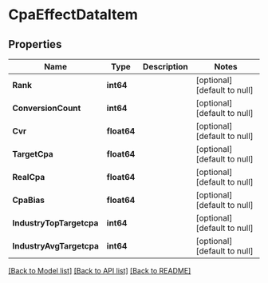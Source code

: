 # CpaEffectDataItem

## Properties
Name | Type | Description | Notes
------------ | ------------- | ------------- | -------------
**Rank** | **int64** |  | [optional] [default to null]
**ConversionCount** | **int64** |  | [optional] [default to null]
**Cvr** | **float64** |  | [optional] [default to null]
**TargetCpa** | **float64** |  | [optional] [default to null]
**RealCpa** | **float64** |  | [optional] [default to null]
**CpaBias** | **float64** |  | [optional] [default to null]
**IndustryTopTargetcpa** | **int64** |  | [optional] [default to null]
**IndustryAvgTargetcpa** | **int64** |  | [optional] [default to null]

[[Back to Model list]](../README.md#documentation-for-models) [[Back to API list]](../README.md#documentation-for-api-endpoints) [[Back to README]](../README.md)


